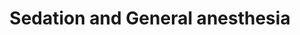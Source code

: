 ---
templateKey: specialties-page
language: en
title: Sedation and General anesthesia
redirects: /especialidades/sedacion-y-anestesia-general/

# Hero Section
hero:
  display: true
  type: default
  image: /img/hero-sedation-and-general-anesthesia.jpg
  parallax: false
  title: >
    <span class="bebas" style="font-family:Bebas Neue Bold;color:white;font-weight:lighter">SEDATION AND GENERAL ANESTHESIA</span>
  indicator: false
  halfSize: true

# Heading Section 
specialtiesHeading:
  display: true
  img: /img/icon-sedation-and-general-anesthesia.png
  content: Its main objectives are to guarantee the patient's well-being and comfort, completely suppressing the pain, physical discomfort and psychological stress associated with any medical or surgical act.

# Aside section
paragraphSection:
  body: >
    <p>Despite all the advances that Dentistry has experienced in recent years, <strong>the fear and anxiety caused by dental treatment continue to be two very common aspects in patients around the world</strong>. So much so, that through recent statistical studies it has been possible to demonstrate that up to 25% of adults avoid or postpone attending the Dentist's office for awe of suffering pain, constituting the circumstance a true psychological barrier that sometimes impedes receive the necessary care and preserve oral health. And although behavior management strategies are useful in the vast majority of cases, they are not always effective, especially when facing us <strong>excessively nervous, apprehensive individuals or those with disabilities that prevent them from cooperating</strong>. And it is precisely in these vicissitudes, in which the interaction between the professional and the mourner fails, and in which the usual conditioning techniques seem not to work, when we should consider the possibility of applying alternative clinical resources to MANAGE ANXIETY and preoperative stress.</p>
    <p><strong>Currently, local anesthesia by infiltration continues to be, without any discussion, the simplest, more frequent and more effective method for dispensing and ensuring a pain-free dental treatment</strong>, however; It is also unquestionable the fact that it is a procedure that per se can cause discomfort and rejection, due to the need to apply one or several injections inside the mouth.</p>
    <p>And it is definitely in those situations, in which it is not even possible to tolerate a puncture, in which we must resort to other anesthetic techniques such as <strong>conscious sedation, which represents a valid, relevant and very effective pharmacological option for fear, stress and pain control</strong>; making possible the dental treatment and avoiding the typical confrontations with the pediatric patient or hypersensitive adult. In addition, an ATRAUMATIC EXPERIENCE, will virtually guarantee the voluntary return of these people to their regular periodic checks during childhood and adulthood.</p>
    
  image: /img/aside-sedation-and-general-anesthesia.jpg

# Quote Section
quote:
  title: ''
  body: >
    Both Conscious Sedation (CS) and General Anesthesia (GA), are safe and reliable procedures, logically, as long as they are practiced under ideal conditions of infrastructure and clinical equipment, and of course; under the responsibility of a Highly Specialized Medical Team.
  author: Dr. Castor José Garabán Povea 
  footer:
    position: Oral Surgeon
    clinic: DENTAL VIP, Especialidades Odontológicas s.c.

# Parallax Section
plainParallax:
  image: /img/parallax-sedation-and-general-anesthesia.jpg

# Faq Section
faq:
  title:  Frequently Asked Questions
  blocks:
  - questions:
    - question: Between local and general anesthesia, which is preferable?
      answer: >
        <p>Because of its great effectiveness, safety and almost absolute absence of side effects, trunk or infiltrative local anesthesia is the one of choice for routine interventions in dentistry and minor oral surgery in outpatient settings, while inhalation or intravenous conscious sedation it is the best option for special or excessively apprehensive patients. General anesthesia is only necessary in cases of major surgery such as the orthognathic and maxillofacial.</p>

    - question: What is general anesthesia?
      answer: >
        <p>It can be defined as induced, controlled and reversible intoxication of the central nervous system that produces unconsciousness, temporary amnesia, analgesia, loss of sensation, muscle relaxation and suppression of autonomic and sensory reflexes. The drugs supplied have hypnotic properties and can be applied in different ways, but the inhalation and intravenous routes are usually used.</p>

    - question: What is conscious sedation?
      answer: >
        <p>It is an anesthetic technique in which patients are given the combination of two or more medications that cause a mild depression of the central nervous system, without loss of consciousness, but with alteration of it. It has an effect on pain, since by decreasing anxiety the painful threshold is raised, it facilitates the administration of the local anesthetic without the person knowing and, at the correct dose, it also produces amnesia; so that the patient has little or nothing to remember about the procedure.</p>

    - question: What is the difference between the two and which is better? 
      answer: >
        <p>Basically that in sedation reflexes, breathing control and responsiveness to tactile and verbal stimuli are preserved. In general anesthesia, the patient is asleep in deep sleep and airway protection and assisted ventilation are frequently required. In addition, cardiovascular function is usually also altered, so constant monitoring of vital signs is pertinent. None is better than another, and simply each one has its indications. In Dentistry, general anesthesia for more extensive, complex and invasive procedures, such as Maxillofacial Surgery or the placement of Zygomatic Implants for example; and sedation, for the vast majority of oral interventions in particular circumstances.</p>

    - question: What kind of drugs are usually used to sedate a patient?
      answer: >
        <p>Nitrous Oxide combined with Oxygen <em>(N</em><sub><em>2</em></sub><em>O: O</em><sub><em>2</em></sub><em>) </em>by inhalation, and intravenously, Benzodiazepines such as Diazepam and Midazolam, Propofol, Sodium Thiopental, Fentanyl, Ketamine, Etomidate and/or any combination thereof. In addition, the local anesthetic of preference, usually those belonging to the amide group; like Lidocaine or Mepivacaine.</p>

    - question: Is sedation a 100% safe procedure?
      answer: >
        <p>The performance of any medical act can always have adverse or undesirable effects, and the CS is not the exception. Among the possible risks we can find allergic reactions, aspiration of secretions at the pulmonary level, hypoxia, hypoventilation, obstruction of the airway by foreign bodies and abnormal reactions of the autonomic nervous system. However, the aforementioned complications rarely occur, and in such a case, the presence of an anesthesiologist will guarantee a quick and safe resolution of them.</p>
    - question: Are there contraindications to this anesthesia technique? 
      answer: >
        <p>Very few, among which we find: history of hypersensitivity prior to the procedure, respiratory failure, severe hepatic insufficiency, pregnancy, lactation, alcoholism, drug use, psychotic diseases, intestinal occlusions, some cases of glaucoma and/or any other systemic condition that contraindicates the use of narcotics.</p>

    - question: If I'm very nervous and I'm just going to fix a tooth, can you sleep me completely?
      answer: >
        <p>Of course, however, we would have to assess very well if the cost and complexity of the treatment would truly compensate you in such a simple case. The correct thing is that before considering sedation, it becomes pertinent to exhaust all persuasive and related to the conditioning of behavior means, which often achieve to minimize anxiety levels and radically modify the disposition towards treatment.</p>

    - question: In which cases is a sedation or deeper anesthesia recommendable?
      answer: >
        <p>There is really no clear consensus on the indications for the use of these techniques in Dentistry, however, they depend on the objective and subjective analysis of multiple factors associated with the patient, the professionals and the treatment. Among the most common indications we find:</p>
        <ol>
        <li>Children or adults with previous traumatizing medical-dental experiences, and in which it is not possible to achieve positive communication or the necessary cooperation for treatment.</li>
        <li>Patients allergic to local anesthetics.</li>
        <li>Children and adults with blood dyscrasias, since infiltrative or trunk anesthesia could cause bleeding in the latero-pharyngeal spaces.</li>
        <li>People with mental retardation, psychomotor, genetic or musculoskeletal disorders, which prevent conventional treatment in a state of consciousness.</li>
        <li>Patients with congenital heart disease in which extensive treatment is to be performed or that contemplates the removal of septic processes, multiple restorations or maxillofacial surgery.</li>
        <li>Medically compromised patients and that their general condition requires anxiety relief to prevent greater risks.</li>
        <li>Situations in which we determine that local anesthesia will not achieve the desired effect due to the size or location of the lesion to be intervened and/or duration of the procedure; such as the placement of multiple implants in both jaws.</li>
        <li>Odontophobic patients or with real panic to the Dentist.</li>
        </ol>

    - question: Can these interventions produce any side effects? 
      answer: >
        <p>It is very difficult, since the drugs are generally used with very well controlled doses that are completely metabolized in a short time, allowing the patient to wake up normally, as if it were a long nap. However, in order to discharge, the person must be conscious and oriented, hemodynamic and respiratoryly stable and without the need for help to walking.</p>

  - questions:
    - question: Is it necessary to do some type of study or previous evaluation?
      answer: >
        <p>The preanesthetic assessment <em>(PA) </em>is a study protocol that allows the evaluation of the physical condition and the risk of the patient, to then establish an anesthetic plan according to their particular conditions and thus reduce the possibility of complications. The PA is mandatory, has demonstrated its importance and significance in the field of anesthesiology and is a major element of safety in medical care. Recent studies have shown that the lack of assessment of the status of anesthetic patients influences on more than 70% of intraoperative accidents and were the cause of some deaths occurred.The preoperative consultation must take place several days before the scheduled intervention. The contemplated period should allow the completion of the pertinent complementary tests, external interconsultations, respiratory therapy sessions if required, the abstinence of tobacco and/or alcohol, and even, the administration of some specific nutritional contribution.</p>

    - question: Can the CS be applied freely in the dental office?
      answer: >
        <p>AT OUR CRITERION NEVER!, unless the center has facilities, equipments and materials that guarantee proper patient care, and that include at least: an operating room environment attached to the dental box, anesthesia appliances and equipments, artificial airways and endotracheal tubes of all diameters, intravenous catheters, valves and respiratory assistance bags, laryngeal masks of all sizes, oropharyngeal and nasopharyngeal cannulas of various diameters, medical gas cylinders, advanced monitoring system, electrocardiograph, laryngoscope and video laryngoscope, fiberoptic bronchoscope for difficult intubations, peripheral nerves' stimulator, oxygen supply systems, gas purification system, aspiration system, cardiopulmonary resuscitation equipment <em>(CPR),</em> recovery room and emergency electrical power plant with a minimum autonomy of 3 continuous hours. In addition, in the cases of GA, it is essential that the operating room is integrated into a private medical clinic or large hospital, with intensive therapy, a permanent multidisciplinary medical team and trained auxiliary personnel to attend to any possible eventuality.
        With sincerity, we do not know in our capital city any dental clinic that meets these demands 100% and is truly able to provide a safe and effective environment for sedation treatments, and even less, with general anesthesia. At DENTAL VIP we never put our patients' lives at risk and we always prefer to intervene these cases in external physical spaces to our usual infrastructure.</p>

    - question: What safety or precautionary measures should I take?
      answer: >
        <p>Basically fasting, to avoid regurgitation and pulmonary aspiration of gastric contents after induction of anesthesia, during the course of the procedure or in the immediate postoperative period. Current preoperative fasting protocols coincide in the duration of the period of time during which no substance should be ingested, indicating 2 hours for clear liquids and 6 hours for more solid foods. It is understood by clear liquids only water, fruit juice without pulp, carbonated drinks, light tea and black coffee.</p>

    - question: Should an Anesthesiologist always be present?
      answer: >
        <p>OF COURSE! The responsibility of a patient under sedation should always be on charge of a Specialist in anesthesiology, resuscitation and pain therapy, with experience in infiltrative techniques, ability to title the drugs that are administered and expertise in airway management, monitoring of vital signs and application of resuscitation techniques. The presence of an Anesthesiologist can mean the difference between life and death, so clear.</p>

    - question: Should he intubate me and put on an artificial respirator? 
      answer: >
        <p>Only in cases of general anesthesia. However, when applying a CS, all professional and life support resources that allow to face any eventuality and safeguard the patient&acute;s life must always be at hand, and among which, the endotracheal tubes and mechanical ventilation devices are indispensable.</p>

    - question: Are the costs of this type of anesthesia very high?
      answer: >
        <p>They undoubtedly add to the account and raise the final amount of the bill. The occupation and use of a truly designed and equipped infrastructure for this purpose, the intervention of an Anesthesiologist with its auxiliary staff and the transfer of dental equipments and materials necessary to meet the therapeutic objective, are variables that will always have a considerable economic impact.</p>
    - question: If you are going to sedate me, can I go alone or should I be accompanied? 
      answer: >
        <p>It is necessary to always be accompanied, since it is very useful and comforting to receive physical and emotional support after the procedure, and in addition, it is essential to delegate the responsibility of the move to the place of residence. After sedation, feelings of clumsiness, confusion and disorientation are frequent.</p>

    - question: How long will it take me to wake up after the intervention?
      answer: >
        <p>Conscious sedation is a technique that allows the rapid return of the patient to his normal state, which makes it possible to discharge him without further delay after finishing the procedure. However, it is common to experience a certain degree of drowsiness and tiredness, which is why we recommend waiting at least one hour before leaving the facilities.</p>

    - question: What postoperative care should I have?
      answer: >
        <p>Basically postpone for 24 hours any activity that requires mental coordination, balance or equilibrium, such as: driving, operating heavy machinery, making complex calculations or any other function that demands psychomotor precision.</p>

    - question: Later, is it necessary to keep some kind of rest?
      answer: >
        <p>None additional to the ones that merits the routine postoperative in anesthesiology<em> (24 hours)</em> and the dental treatment dispensed.</p>
# Clinic Cases
clinicCases:
  title: Conscious Sedation– Gallery
  items:
    - image: /img/clinic-cases-sedation-and-general-anesthesia-en-01-thumb.jpg
      title: > 
        <i></i>
    - image: /img/clinic-cases-sedation-and-general-anesthesia-en-02-thumb.jpg
      title: >
        <i></i>
    - image: /img/clinic-cases-sedation-and-general-anesthesia-en-03-thumb.jpg
      title: >
        <i></i>
    - image: /img/clinic-cases-sedation-and-general-anesthesia-en-04-thumb.jpg
      title: >
        <i></i>
    - image: /img/clinic-cases-sedation-and-general-anesthesia-en-05-thumb.jpg
      title: >
        <i></i>
    - image: /img/clinic-cases-sedation-and-general-anesthesia-en-06-thumb.jpg
      title: >
        <i></i>
    - image: /img/clinic-cases-sedation-and-general-anesthesia-en-07-thumb.jpg
      title: >
        <i></i>
    - image: /img/clinic-cases-sedation-and-general-anesthesia-en-08-thumb.jpg
      title: >
        <i></i>
    - image: /img/clinic-cases-sedation-and-general-anesthesia-en-09-thumb.jpg
      title: >
        <i></i>
    - image: /img/clinic-cases-sedation-and-general-anesthesia-en-10-thumb.jpg
      title: >
        <i></i>
    - image: /img/clinic-cases-sedation-and-general-anesthesia-en-11-thumb.jpg 
      title: >
        <i></i>
    - image: /img/clinic-cases-sedation-and-general-anesthesia-en-12-thumb.jpg
      title: >
        <i></i>
    - image: /img/clinic-cases-sedation-and-general-anesthesia-en-13-thumb.jpg
      title: >
        <i></i>
    - image: /img/clinic-cases-sedation-and-general-anesthesia-en-14-thumb.jpg
      title: >
        <i></i>
    - image: /img/clinic-cases-sedation-and-general-anesthesia-en-15-thumb.jpg
      title: >
        <i></i>
    - image: /img/clinic-cases-sedation-and-general-anesthesia-en-16-thumb.jpg
      title: >
        <i></i>
    - image: /img/clinic-cases-sedation-and-general-anesthesia-en-17-thumb.jpg
      title: >
        <i></i>
    - image: /img/clinic-cases-sedation-and-general-anesthesia-en-18-thumb.jpg
      title: >
        <i></i>

  lightbox:
    placeholder: ''
    type: ''
    images: 
      - image: /img/clinic-cases-sedation-and-general-anesthesia-en-01.jpg
      - image: /img/clinic-cases-sedation-and-general-anesthesia-en-02.jpg
      - image: /img/clinic-cases-sedation-and-general-anesthesia-en-03.jpg
      - image: /img/clinic-cases-sedation-and-general-anesthesia-en-04.jpg
      - image: /img/clinic-cases-sedation-and-general-anesthesia-en-05.jpg
      - image: /img/clinic-cases-sedation-and-general-anesthesia-en-06.jpg
      - image: /img/clinic-cases-sedation-and-general-anesthesia-en-07.jpg
      - image: /img/clinic-cases-sedation-and-general-anesthesia-en-08.jpg
      - image: /img/clinic-cases-sedation-and-general-anesthesia-en-09.jpg
      - image: /img/clinic-cases-sedation-and-general-anesthesia-en-10.jpg
      - image: /img/clinic-cases-sedation-and-general-anesthesia-en-11.jpg
      - image: /img/clinic-cases-sedation-and-general-anesthesia-en-12.jpg
      - image: /img/clinic-cases-sedation-and-general-anesthesia-en-13.jpg
      - image: /img/clinic-cases-sedation-and-general-anesthesia-en-14.jpg
      - image: /img/clinic-cases-sedation-and-general-anesthesia-en-15.jpg
      - image: /img/clinic-cases-sedation-and-general-anesthesia-en-16.jpg
      - image: /img/clinic-cases-sedation-and-general-anesthesia-en-17.jpg
      - image: /img/clinic-cases-sedation-and-general-anesthesia-en-18.jpg

# Responsive Aside Paragraphs
asides:
  display: false
  sections:
    - align: right
      title: >
        <h3>''</h3>
      content: >
        <p>''</p>
      image: /img/professionals-dr-castor-jose-garaban-povea.png
      footer:
        display: true
        image:
          src: /img/professionals-dr-castor-jose-garaban-povea-studies.jpg
          display: true
        button:
          text: ''
          to: ''
          display: false
  
# Testimonial Section
lightQuote:
  color: '#fff'
  display: true
  img:
    ld: /img/quotes-sedation-and-general-anesthesia-landscape.jpg
    pt: /img/quotes-sedation-and-general-anesthesia-portrait.jpg
  content: AS IN MANY PEOPLE OF MY GENERATION, THE FEAR OF THE DENTISTS WAS PRODUCED BY A BAD EXPERIENCE IN CHILDHOOD, BUT THANKS TO SEDATION, I LOST THE PANIC AND I HAD BEEN ABLE TO BE TREATED WITH MULTIPLE DENTAL IMPLANTS.”
  
# Contact Form
form:
  title: Consult Us Right Now!
  img: /img/parallax-form-specialties.png

# Procedures Section
procedures:
  display: true
  title: Give your Health the Value It Deserves!
  procedures:
    - title: Facilities
      to: /en/the-clinic/facilities/
      img: /img/procedures-facilities.jpg
    - title: Technology
      to: /en/the-clinic/technology/
      img: /img/procedures-technology.jpg
    - title: Professional Staff
      to:  /en/professional-staff/
      img: /img/procedures-professionals.png
---